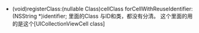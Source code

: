 - (void)registerClass:(nullable Class)cellClass forCellWithReuseIdentifier:(NSString *)identifier;
里面的Class 与ID和类，都没有分清。
这个里面的用的是这个[UICollectionViewCell class]


